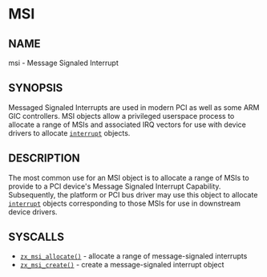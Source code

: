 # MSI

## NAME

msi - Message Signaled Interrupt

## SYNOPSIS

Messaged Signaled Interrupts are used in modern PCI as well as
some ARM GIC controllers. MSI objects allow a privileged userspace
process to allocate a range of MSIs and associated IRQ vectors for
use with device drivers to allocate [`interrupt`] objects.

## DESCRIPTION

The most common use for an MSI object is to allocate a range of MSIs
to provide to a PCI device's Message Signaled Interrupt Capability.
Subsequently, the platform or PCI bus driver may use this object to
allocate [`interrupt`] objects corresponding to those MSIs for use
in downstream device drivers.

## SYSCALLS

 - [`zx_msi_allocate()`] - allocate a range of message-signaled interrupts
 - [`zx_msi_create()`] - create a message-signaled interrupt object

[`interrupt`]: reference/kernel_objects/interrupts.md
[`zx_msi_allocate()`]: reference/syscalls/msi_allocate.md
[`zx_msi_create()`]: reference/syscalls/msi_create.md
